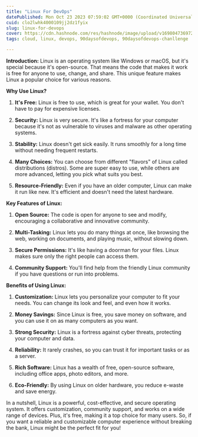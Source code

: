 ```yaml
---
title: "Linux For DevOps"
datePublished: Mon Oct 23 2023 07:59:02 GMT+0000 (Coordinated Universal Time)
cuid: clo2lwhk4000109jj2dz1fyix
slug: linux-for-devops
cover: https://cdn.hashnode.com/res/hashnode/image/upload/v1698047369727/d2faba38-e316-48fe-b8de-69c599b3fd3a.jpeg
tags: cloud, linux, devops, 90daysofdevops, 90daysofdevops-chanllenge

---
```


**Introduction:** Linux is an operating system like Windows or macOS, but it's special because it's open-source. That means the code that makes it work is free for anyone to use, change, and share. This unique feature makes Linux a popular choice for various reasons.

**Why Use Linux?**

1. **It's Free:** Linux is free to use, which is great for your wallet. You don't have to pay for expensive licenses.
    
2. **Security:** Linux is very secure. It's like a fortress for your computer because it's not as vulnerable to viruses and malware as other operating systems.
    
3. **Stability:** Linux doesn't get sick easily. It runs smoothly for a long time without needing frequent restarts.
    
4. **Many Choices:** You can choose from different "flavors" of Linux called distributions (distros). Some are super easy to use, while others are more advanced, letting you pick what suits you best.
    
5. **Resource-Friendly:** Even if you have an older computer, Linux can make it run like new. It's efficient and doesn't need the latest hardware.
    

**Key Features of Linux:**

1. **Open Source:** The code is open for anyone to see and modify, encouraging a collaborative and innovative community.
    
2. **Multi-Tasking:** Linux lets you do many things at once, like browsing the web, working on documents, and playing music, without slowing down.
    
3. **Secure Permissions:** It's like having a doorman for your files. Linux makes sure only the right people can access them.
    
4. **Community Support:** You'll find help from the friendly Linux community if you have questions or run into problems.
    

**Benefits of Using Linux:**

1. **Customization:** Linux lets you personalize your computer to fit your needs. You can change its look and feel, and even how it works.
    
2. **Money Savings:** Since Linux is free, you save money on software, and you can use it on as many computers as you want.
    
3. **Strong Security:** Linux is a fortress against cyber threats, protecting your computer and data.
    
4. **Reliability:** It rarely crashes, so you can trust it for important tasks or as a server.
    
5. **Rich Software:** Linux has a wealth of free, open-source software, including office apps, photo editors, and more.
    
6. **Eco-Friendly:** By using Linux on older hardware, you reduce e-waste and save energy.
    

In a nutshell, Linux is a powerful, cost-effective, and secure operating system. It offers customization, community support, and works on a wide range of devices. Plus, it's free, making it a top choice for many users. So, if you want a reliable and customizable computer experience without breaking the bank, Linux might be the perfect fit for you!